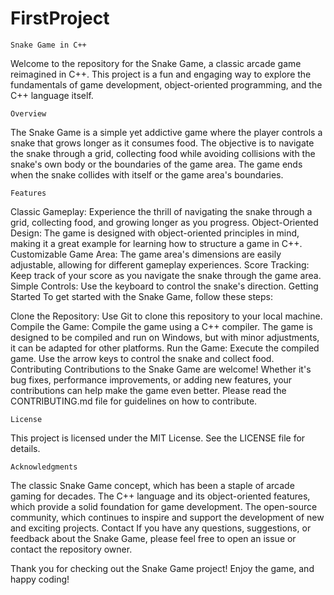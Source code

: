 # FirstProject
	Snake Game in C++

Welcome to the repository for the Snake Game, a classic arcade game reimagined in C++.
This project is a fun and engaging way to explore the fundamentals of 
game development, object-oriented programming, and the C++ language itself.

	Overview
The Snake Game is a simple yet addictive game where the player controls a snake that grows longer as it consumes food. 
The objective is to navigate the snake through a grid, collecting food while avoiding collisions with 
the snake's own body or the boundaries of the game area. 
The game ends when the snake collides with itself or the game area's boundaries.

	Features
Classic Gameplay: Experience the thrill of navigating the snake through a grid, collecting food, and growing longer as you progress.
Object-Oriented Design: The game is designed with object-oriented principles in mind, making it a great example for 
learning how to structure a game in C++.
Customizable Game Area: The game area's dimensions are easily adjustable, allowing for different gameplay experiences.
Score Tracking: Keep track of your score as you navigate the snake through the game area.
Simple Controls: Use the keyboard to control the snake's direction.
Getting Started
To get started with the Snake Game, follow these steps:

Clone the Repository: Use Git to clone this repository to your local machine.
Compile the Game: Compile the game using a C++ compiler. The game is designed to be compiled and run on Windows, but 
with minor adjustments, it can be adapted for other platforms.
Run the Game: Execute the compiled game. Use the arrow keys to control the snake and collect food.
Contributing
Contributions to the Snake Game are welcome! Whether it's bug fixes, performance improvements, or adding new features, 
your contributions can help make the game even better. Please read the CONTRIBUTING.md file for guidelines on how to contribute.

	License
This project is licensed under the MIT License. See the LICENSE file for details.

	Acknowledgments
The classic Snake Game concept, which has been a staple of arcade gaming for decades.
The C++ language and its object-oriented features, which provide a solid foundation for game development.
The open-source community, which continues to inspire and support the development of new and exciting projects.
Contact
If you have any questions, suggestions, or feedback about the Snake Game, please feel free to open an issue or contact the repository owner.

Thank you for checking out the Snake Game project! Enjoy the game, and happy coding!